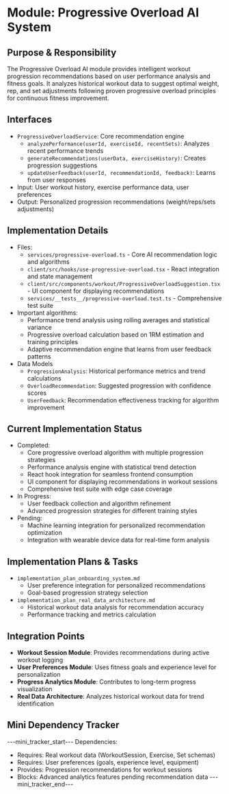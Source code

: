 # Module: Progressive Overload AI System

## Purpose & Responsibility
The Progressive Overload AI module provides intelligent workout progression recommendations based on user performance analysis and fitness goals. It analyzes historical workout data to suggest optimal weight, rep, and set adjustments following proven progressive overload principles for continuous fitness improvement.

## Interfaces
* `ProgressiveOverloadService`: Core recommendation engine
  * `analyzePerformance(userId, exerciseId, recentSets)`: Analyzes recent performance trends
  * `generateRecommendations(userData, exerciseHistory)`: Creates progression suggestions
  * `updateUserFeedback(userId, recommendationId, feedback)`: Learns from user responses
* Input: User workout history, exercise performance data, user preferences
* Output: Personalized progression recommendations (weight/reps/sets adjustments)

## Implementation Details
* Files:
  * `services/progressive-overload.ts` - Core AI recommendation logic and algorithms
  * `client/src/hooks/use-progressive-overload.tsx` - React integration and state management
  * `client/src/components/workout/ProgressiveOverloadSuggestion.tsx` - UI component for displaying recommendations
  * `services/__tests__/progressive-overload.test.ts` - Comprehensive test suite
* Important algorithms:
  * Performance trend analysis using rolling averages and statistical variance
  * Progressive overload calculation based on 1RM estimation and training principles
  * Adaptive recommendation engine that learns from user feedback patterns
* Data Models
    * `ProgressionAnalysis`: Historical performance metrics and trend calculations
    * `OverloadRecommendation`: Suggested progression with confidence scores
    * `UserFeedback`: Recommendation effectiveness tracking for algorithm improvement

## Current Implementation Status
* Completed: 
  * Core progressive overload algorithm with multiple progression strategies
  * Performance analysis engine with statistical trend detection
  * React hook integration for seamless frontend consumption
  * UI component for displaying recommendations in workout sessions
  * Comprehensive test suite with edge case coverage
* In Progress: 
  * User feedback collection and algorithm refinement
  * Advanced progression strategies for different training styles
* Pending: 
  * Machine learning integration for personalized recommendation optimization
  * Integration with wearable device data for real-time form analysis

## Implementation Plans & Tasks
* `implementation_plan_onboarding_system.md`
  * User preference integration for personalized recommendations
  * Goal-based progression strategy selection
* `implementation_plan_real_data_architecture.md`
  * Historical workout data analysis for recommendation accuracy
  * Performance tracking and metrics calculation

## Integration Points
* **Workout Session Module**: Provides recommendations during active workout logging
* **User Preferences Module**: Uses fitness goals and experience level for personalization
* **Progress Analytics Module**: Contributes to long-term progress visualization
* **Real Data Architecture**: Analyzes historical workout data for trend identification

## Mini Dependency Tracker
---mini_tracker_start---
Dependencies:
- Requires: Real workout data (WorkoutSession, Exercise, Set schemas)
- Requires: User preferences (goals, experience level, equipment)
- Provides: Progression recommendations for workout sessions
- Blocks: Advanced analytics features pending recommendation data
---mini_tracker_end---